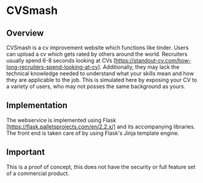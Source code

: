 # CVSmash

## Overview
CVSmash is a cv improvement website which functions like tinder.
Users can upload a cv which gets rated by others around the world.
Recruiters usually spend 6-8 seconds looking at CVs [https://standout-cv.com/how-long-recruiters-spend-looking-at-cv]. Additionally, they may lack the technical knowledge needed to understand what your skills mean and how they are applicable to the job. This is simulated here by exposing your CV to a variety of users, who may not posses the same background as yours.

## Implementation
The webservice is implemented using Flask [https://flask.palletsprojects.com/en/2.2.x/] and its accompanying libraries. The front end is taken care of by using Flask's Jinja template engine.

## Important
This is a proof of concept, this does not have the security or full feature set of a commercial product.